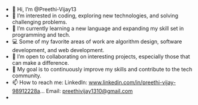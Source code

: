- 👋 Hi, I’m @Preethi-Vijay13
- 👀 I’m interested in coding, exploring new technologies, and solving challenging problems.
- 🌱 I’m currently learning a new language and expanding my skill set in programming and tech.
- 💻 Some of my favorite areas of work are algorithm design, software development, and web development.
- 🤝 I’m open to collaborating on interesting projects, especially those that can make a difference.
- 🎯 My goal is to continuously improve my skills and contribute to the tech community.
- 📫 How to reach me:
       LinkedIn: www.linkedin.com/in/preethi-vijay-98912228a...
       Email: preethivijay1310@gmail.com
-  
<!---
Preethi-Vijay13/Preethi-Vijay13 is a ✨ special ✨ repository because its `README.md` (this file) appears on your GitHub profile.
You can click the Preview link to take a look at your changes.
--->
